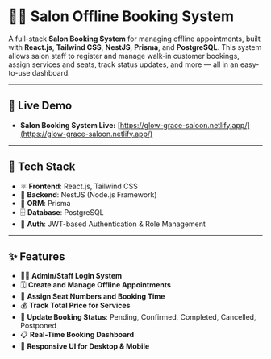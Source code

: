 # 💇‍♂️ Salon Offline Booking System

A full-stack **Salon Booking System** for managing offline appointments, built with **React.js**, **Tailwind CSS**, **NestJS**, **Prisma**, and **PostgreSQL**. This system allows salon staff to register and manage walk-in customer bookings, assign services and seats, track status updates, and more — all in an easy-to-use dashboard.

---

## 🔗 Live Demo
- **Salon Booking System Live:** [https://glow-grace-saloon.netlify.app/](https://glow-grace-saloon.netlify.app/)
---

## 🔧 Tech Stack

- ⚛️ **Frontend**: React.js, Tailwind CSS
- 🚀 **Backend**: NestJS (Node.js Framework)
- 🧩 **ORM**: Prisma
- 🗄️ **Database**: PostgreSQL
- 🔐 **Auth**: JWT-based Authentication & Role Management

---

## ✨ Features

- 🧑‍💼 **Admin/Staff Login System**
- 🗓️ **Create and Manage Offline Appointments**
- 💺 **Assign Seat Numbers and Booking Time**
- 💰 **Track Total Price for Services**
- 🔁 **Update Booking Status**: Pending, Confirmed, Completed, Cancelled, Postponed
- 📋 **Real-Time Booking Dashboard**
- 📱 **Responsive UI for Desktop & Mobile**



